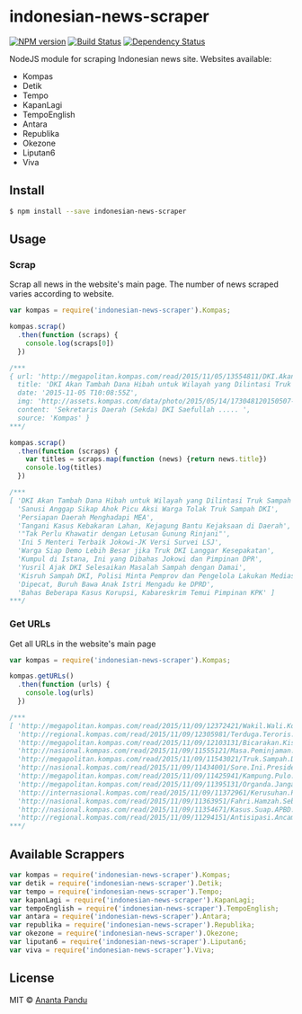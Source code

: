 # indonesian-news-scraper
[![NPM version][npm-image]][npm-url] [![Build Status][travis-image]][travis-url] [![Dependency Status][daviddm-image]][daviddm-url]

NodeJS module for scraping Indonesian news site.
Websites available:
+ Kompas
+ Detik
+ Tempo
+ KapanLagi
+ TempoEnglish
+ Antara
+ Republika
+ Okezone
+ Liputan6
+ Viva


## Install

```sh
$ npm install --save indonesian-news-scraper
```


## Usage

### Scrap

Scrap all news in the website's main page. The number of news scraped varies according to website.

```js
var kompas = require('indonesian-news-scraper').Kompas;

kompas.scrap()
  .then(function (scraps) {
    console.log(scraps[0])
  })

/***
{ url: 'http://megapolitan.kompas.com/read/2015/11/05/13554811/DKI.Akan.Tambah.Dana.Hibah.untuk.Wilayah.yang.Dilintasi.Truk.Sampah',
  title: 'DKI Akan Tambah Dana Hibah untuk Wilayah yang Dilintasi Truk Sampah',
  date: '2015-11-05 T10:08:55Z',
  img: 'http://assets.kompas.com/data/photo/2015/05/14/173048120150507-140842780x390.JPG',
  content: 'Sekretaris Daerah (Sekda) DKI Saefullah ..... ',
  source: 'Kompas' }
***/

kompas.scrap()
  .then(function (scraps) {
    var titles = scraps.map(function (news) {return news.title})
    console.log(titles)
  })

/***
[ 'DKI Akan Tambah Dana Hibah untuk Wilayah yang Dilintasi Truk Sampah',
  'Sanusi Anggap Sikap Ahok Picu Aksi Warga Tolak Truk Sampah DKI',
  'Persiapan Daerah Menghadapi MEA',
  'Tangani Kasus Kebakaran Lahan, Kejagung Bantu Kejaksaan di Daerah',
  '"Tak Perlu Khawatir dengan Letusan Gunung Rinjani"',
  'Ini 5 Menteri Terbaik Jokowi-JK Versi Survei LSJ',
  'Warga Siap Demo Lebih Besar jika Truk DKI Langgar Kesepakatan',
  'Kumpul di Istana, Ini yang Dibahas Jokowi dan Pimpinan DPR',
  'Yusril Ajak DKI Selesaikan Masalah Sampah dengan Damai',
  'Kisruh Sampah DKI, Polisi Minta Pemprov dan Pengelola Lakukan Mediasi',
  'Dipecat, Buruh Bawa Anak Istri Mengadu ke DPRD',
  'Bahas Beberapa Kasus Korupsi, Kabareskrim Temui Pimpinan KPK' ]
***/
```

### Get URLs

Get all URLs in the website's main page

```js
var kompas = require('indonesian-news-scraper').Kompas;

kompas.getURLs()
  .then(function (urls) {
    console.log(urls)
  })

/***
[ 'http://megapolitan.kompas.com/read/2015/11/09/12372421/Wakil.Wali.Kota.Bekasi.Izin.Melintas.24.Jam.Truk.Sampah.DKI.Hanya.Sementara',
  'http://regional.kompas.com/read/2015/11/09/12305981/Terduga.Teroris.yang.Tewas.di.Sulteng.Belum.Teridentifikasi',
  'http://megapolitan.kompas.com/read/2015/11/09/12103131/Bicarakan.Kisruh.Sampah.Ahok.Akan.Bertemu.Wali.Kota.Bekasi.',
  'http://nasional.kompas.com/read/2015/11/09/11555121/Masa.Peminjaman.Gedung.BNN.Milik.Polri.Habis.Desember.2015',
  'http://megapolitan.kompas.com/read/2015/11/09/11543021/Truk.Sampah.DKI.Diizinkan.Melintas.24.Jam.DPRD.Bekasi.Tetap.Ingin.Evaluasi.MoU.',
  'http://nasional.kompas.com/read/2015/11/09/11434001/Sore.Ini.Presiden.Italia.Akan.Temui.Jokowi.di.Istana.Merdeka',
  'http://megapolitan.kompas.com/read/2015/11/09/11425941/Kampung.Pulo.Masih.Kebanjiran.Warga.Minta.Ahok.Buat.Gorong-gorong',
  'http://megapolitan.kompas.com/read/2015/11/09/11395131/Organda.Jangan.Selalu.Salahkan.Sopir.',
  'http://internasional.kompas.com/read/2015/11/09/11372961/Kerusuhan.Pecah.di.Pusat.Tahanan.Imigrasi.Australia.di.Christmas.Island',
  'http://nasional.kompas.com/read/2015/11/09/11363951/Fahri.Hamzah.Sebut.Soeharto.Layak.Dapat.Gelar.Pahlawan',
  'http://nasional.kompas.com/read/2015/11/09/11354671/Kasus.Suap.APBD.KPK.Panggil.9.Anggota.DPRD.Sumut.2009-2014',
  'http://regional.kompas.com/read/2015/11/09/11294151/Antisipasi.Ancaman.Teroris.Petugas.Keamanan.Khusus.Disiagakan.di.Candi' ]
***/
```

## Available Scrappers

```js
var kompas = require('indonesian-news-scraper').Kompas;
var detik = require('indonesian-news-scraper').Detik;
var tempo = require('indonesian-news-scraper').Tempo;
var kapanLagi = require('indonesian-news-scraper').KapanLagi;
var tempoEnglish = require('indonesian-news-scraper').TempoEnglish;
var antara = require('indonesian-news-scraper').Antara;
var republika = require('indonesian-news-scraper').Republika;
var okezone = require('indonesian-news-scraper').Okezone;
var liputan6 = require('indonesian-news-scraper').Liputan6;
var viva = require('indonesian-news-scraper').Viva;
```

## License

MIT © [Ananta Pandu](anpandu.com)


[npm-image]: https://badge.fury.io/js/indonesian-news-scraper.svg
[npm-url]: https://npmjs.org/package/indonesian-news-scraper
[travis-image]: https://travis-ci.org/anpandu/indonesian-news-scraper.svg?branch=master
[travis-url]: https://travis-ci.org/anpandu/indonesian-news-scraper
[daviddm-image]: https://david-dm.org/anpandu/indonesian-news-scraper.svg?theme=shields.io
[daviddm-url]: https://david-dm.org/anpandu/indonesian-news-scraper
